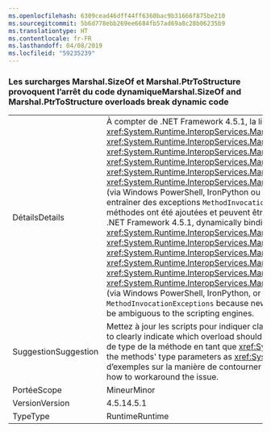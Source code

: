 ```yaml
---
ms.openlocfilehash: 6309cead46dff44ff6360bac9b31666f875be210
ms.sourcegitcommit: 5b6d778ebb269ee6684fb57ad69a8c28b06235b9
ms.translationtype: HT
ms.contentlocale: fr-FR
ms.lasthandoff: 04/08/2019
ms.locfileid: "59235239"
---
```

### <a name="marshalsizeof-and-marshalptrtostructure-overloads-break-dynamic-code"></a><span data-ttu-id="c9a9f-101">Les surcharges Marshal.SizeOf et Marshal.PtrToStructure provoquent l’arrêt du code dynamique</span><span class="sxs-lookup"><span data-stu-id="c9a9f-101">Marshal.SizeOf and Marshal.PtrToStructure overloads break dynamic code</span></span>

|   |   |
|---|---|
|<span data-ttu-id="c9a9f-102">Détails</span><span class="sxs-lookup"><span data-stu-id="c9a9f-102">Details</span></span>|<span data-ttu-id="c9a9f-103">À compter de .NET Framework 4.5.1, la liaison dynamique aux méthodes <xref:System.Runtime.InteropServices.Marshal.SizeOf%60%601>, <xref:System.Runtime.InteropServices.Marshal.SizeOf%60%601(%60%600)>, <xref:System.Runtime.InteropServices.Marshal.PtrToStructure(System.IntPtr,System.Object)>, <xref:System.Runtime.InteropServices.Marshal.PtrToStructure(System.IntPtr,System.Type)>, <xref:System.Runtime.InteropServices.Marshal.PtrToStructure%60%601(System.IntPtr)> ou <xref:System.Runtime.InteropServices.Marshal.PtrToStructure%60%601(System.IntPtr,%60%600)> (via Windows PowerShell, IronPython ou le mot clé dynamic du langage C#, par exemple) peut entraîner des exceptions <code>MethodInvocationExceptions</code>, car de nouvelles surcharges de ces méthodes ont été ajoutées et peuvent être ambiguës pour les moteurs de script.</span><span class="sxs-lookup"><span data-stu-id="c9a9f-103">Beginning in the .NET Framework 4.5.1, dynamically binding to the methods <xref:System.Runtime.InteropServices.Marshal.SizeOf%60%601>, <xref:System.Runtime.InteropServices.Marshal.SizeOf%60%601(%60%600)>, <xref:System.Runtime.InteropServices.Marshal.PtrToStructure(System.IntPtr,System.Object)>, <xref:System.Runtime.InteropServices.Marshal.PtrToStructure(System.IntPtr,System.Type)>, <xref:System.Runtime.InteropServices.Marshal.PtrToStructure%60%601(System.IntPtr)>, or <xref:System.Runtime.InteropServices.Marshal.PtrToStructure%60%601(System.IntPtr,%60%600)>, (via Windows PowerShell, IronPython, or the C# dynamic keyword, for example) can result in <code>MethodInvocationExceptions</code> because new overloads of these methods have been added that may be ambiguous to the scripting engines.</span></span>|
|<span data-ttu-id="c9a9f-104">Suggestion</span><span class="sxs-lookup"><span data-stu-id="c9a9f-104">Suggestion</span></span>|<span data-ttu-id="c9a9f-105">Mettez à jour les scripts pour indiquer clairement quelle surcharge doit être utilisée.</span><span class="sxs-lookup"><span data-stu-id="c9a9f-105">Update scripts to clearly indicate which overload should be used.</span></span> <span data-ttu-id="c9a9f-106">Pour cela, castez explicitement les paramètres de type de la méthode en tant que <xref:System.Type>.</span><span class="sxs-lookup"><span data-stu-id="c9a9f-106">This can typically done by explicitly casting the methods' type parameters as <xref:System.Type>.</span></span> <span data-ttu-id="c9a9f-107">Cliquez sur [ce lien](https://support.microsoft.com/kb/2909958/) pour plus de détails et d’exemples sur la manière de contourner ce problème.</span><span class="sxs-lookup"><span data-stu-id="c9a9f-107">See [this link](https://support.microsoft.com/kb/2909958/) for more detail and examples of how to workaround the issue.</span></span>|
|<span data-ttu-id="c9a9f-108">Portée</span><span class="sxs-lookup"><span data-stu-id="c9a9f-108">Scope</span></span>|<span data-ttu-id="c9a9f-109">Mineur</span><span class="sxs-lookup"><span data-stu-id="c9a9f-109">Minor</span></span>|
|<span data-ttu-id="c9a9f-110">Version</span><span class="sxs-lookup"><span data-stu-id="c9a9f-110">Version</span></span>|<span data-ttu-id="c9a9f-111">4.5.1</span><span class="sxs-lookup"><span data-stu-id="c9a9f-111">4.5.1</span></span>|
|<span data-ttu-id="c9a9f-112">Type</span><span class="sxs-lookup"><span data-stu-id="c9a9f-112">Type</span></span>|<span data-ttu-id="c9a9f-113">Runtime</span><span class="sxs-lookup"><span data-stu-id="c9a9f-113">Runtime</span></span>|
